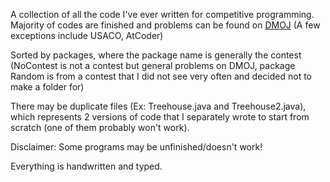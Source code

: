 A collection of all the code I've ever written for competitive programming. Majority of codes are finished and problems can be found on [DMOJ](https://dmoj.ca/) (A few exceptions include USACO, AtCoder)

Sorted by packages, where the package name is generally the contest (NoContest is not a contest but general problems on DMOJ, package Random is from a contest that I did not see very often and decided not to make a folder for)

There may be duplicate files (Ex: Treehouse.java and Treehouse2.java), which represents 2 versions of code that I separately wrote to start from scratch (one of them probably won't work). 

Disclaimer: Some programs may be unfinished/doesn't work!

Everything is handwritten and typed. 
